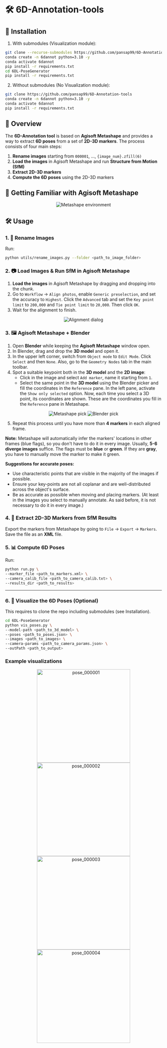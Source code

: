 # 🛠️ 6D-Annotation-tools

## 🚀 Installation

1. With submodules (Visualization module):
```bash
git clone --recurse-submodules https://github.com/pansap99/6D-Annotation-tools
conda create -n 6dannot python=3.10 -y
conda activate 6dannot
pip install -r requirements.txt
cd 6DL-PoseGenerator
pip install -r requirements.txt
```

2. Without submodules (No Visualization module):
```bash
git clone https://github.com/pansap99/6D-Annotation-tools
conda create -n 6dannot python=3.10 -y
conda activate 6dannot
pip install -r requirements.txt
```

## 📖 Overview

The **6D-Annotation tool** is based on **Agisoft Metashape** and provides a way to extract **6D poses** from a set of **2D-3D markers**. The process consists of four main steps:

1. **Rename images** starting from `000001`, ..., `{image_num}.zfill(6)`
2. **Load the images** in Agisoft Metashape and run **Structure from Motion (SfM)**
3. **Extract 2D-3D markers**
4. **Compute the 6D poses** using the 2D-3D markers

## 🎨 Getting Familiar with Agisoft Metashape

<p align="center">
  <img src="./assets/Metashape_environment.png" alt="Metashape environment" />
</p>

## 🛠️ Usage

### 1. 📂 Rename Images

Run:
```bash
python utils/rename_images.py --folder <path_to_image_folder>
```

### 2. 📷 Load Images & Run SfM in Agisoft Metashape

1. **Load the images** in Agisoft Metashape by dragging and dropping into the chunk.
2. Go to `Workflow` -> `Align photos`, enable `Generic preselection`, and set the accuracy to `Highest`. Click the `Advanced` tab and set the `Key point limit` to `200,000` and `Tie point limit` to `20,000`. Then click `OK`.
3. Wait for the alignment to finish.

<p align="center">
  <img src="./assets/alignment_dialog.png" alt="Alignment dialog" />
</p>

### 3. 🖼️ Agisoft Metashape + Blender

1. Open **Blender** while keeping the **Agisoft Metashape** window open.
2. In Blender, drag and drop the **3D model** and open it.
3. In the upper left corner, switch from `Object mode` to `Edit Mode`. Click `Select` and then `None`. Also, go to the `Geometry Nodes` tab in the main toolbar.
4. Spot a suitable keypoint both in the **3D model** and the **2D image**:
   - Click in the image and select `Add marker`, name it starting from `1`.
   - Select the same point in the **3D model** using the Blender picker and fill the coordinates in the `Reference` pane. In the left pane, activate the `Show only selected` option. Now, each time you select a 3D point, its coordinates are shown. These are the coordinates you fill in the `Reference` pane in Metashape.

<p align="center">
  <img src="./assets/metashape_pick.png" alt="Metashape pick" />
  <img src="./assets/blender_pick.png" alt="Blender pick" />
</p>

5. Repeat this process until you have more than **4 markers** in each aligned frame.

**Note:** Metashape will automatically infer the markers' locations in other frames (blue flags), so you don't have to do it in every image. Usually, **5-6 diverge images** suffice. The flags must be **blue** or **green**. If they are **gray**, you have to manually move the marker to make it green.

**Suggestions for accurate poses:**
- Use characteristic points that are visible in the majority of the images if possible.
- Ensure your key-points are not all coplanar and are well-distributed across the object's surface.
- Be as accurate as possible when moving and placing markers. (At least in the images you select to manually annotate. As said before, it is not necessary to do it in every image.)

### 4. 📄 Extract 2D-3D Markers from SfM Results

Export the markers from Metashape by going to `File` -> `Export` -> `Markers`. Save the file as an **XML** file.

### 5. 📊 Compute 6D Poses

Run:
```bash
python run.py \
--marker_file <path_to_markers.xml> \
--camera_calib_file <path_to_camera_calib.txt> \
--results_dir <path_to_results>
```

---

### 6. 🎨 Visualize the 6D Poses (Optional)

This requires to clone the repo including submodules (see Installation).
```bash
cd 6DL-PoseGenerator
python vis_poses.py \
--model-path <path_to_3d_model> \
--poses <path_to_poses.json> \
--images <path_to_images> \
--camera-params <path_to_camera_params.json> \
--outPath <path_to_output>
```

### Example visualizations

<p align="center">
  <img src="./assets/67.png" width="300" alt="pose_000001" />
  <img src="./assets/169.png" width="300" alt="pose_000002" />
  <br>
  <img src="./assets/236.png" width="300" alt="pose_000003" />
  <img src="./assets/443.png" width="300" alt="pose_000004" />
</p>

